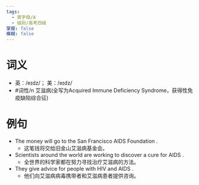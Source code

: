 ```yaml
---
tags:
  - 首字母/A
  - 级别/高考四级
掌握: false
模糊: false
---
```

# 词义
- 英：/eɪdz/； 美：/eɪdz/
- #词性/n  艾滋病(全写为Acquired Immune Deficiency Syndrome，获得性免疫缺陷综合征)
# 例句
- The money will go to the San Francisco AIDS Foundation .
	- 这笔钱将交给旧金山艾滋病基金会。
- Scientists around the world are working to discover a cure for AIDS .
	- 全世界的科学家都在努力寻找治疗艾滋病的方法。
- They give advice for people with HIV and AIDS .
	- 他们向艾滋病病毒携带者和艾滋病患者提供咨询。
